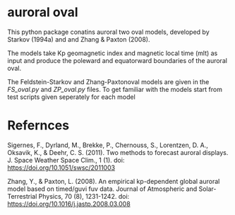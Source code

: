# auroral oval
This python package conatins auroral two oval models, developed by  Starkov (1994a) and and Zhang & Paxton (2008). 

The models take Kp geomagnetic index and magnetic local time (mlt) as input and produce the poleward and equatorward boundaries of the auroral oval. 

The Feldstein-Starkov and Zhang-Paxtonoval models are given in the *FS_oval.py* and *ZP_oval.py* files. 
To get familiar with the models start from test scripts given seperately for each model 

# Refernces 
Sigernes, F., Dyrland, M., Brekke, P., Chernouss, S., Lorentzen, D. A., Oksavik, K., & Deehr, C. S. (2011). Two methods to forecast auroral displays. J. Space Weather Space Clim., 1 (1). doi: https://doi.org/10.1051/swsc/2011003

Zhang, Y., & Paxton, L. (2008). An empirical kp-dependent global auroral model based on timed/guvi fuv data.
 Journal of Atmospheric and Solar-Terrestrial Physics, 70 (8), 1231-1242. doi: https://doi.org/10.1016/j.jastp.2008.03.008

